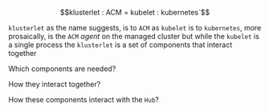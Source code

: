 
```math
klusterlet : ACM = kubelet : kubernetes`
```


`klusterlet` as the name suggests, is to `ACM` as `kubelet` is to `kubernetes`, more prosaically, is the `ACM` _agent_ on the managed cluster but while the `kubelet` is a single process the `klusterlet` is a set of components that interact together


Which components are needed? 

How they interact together?

How these components interact with the `Hub`?

